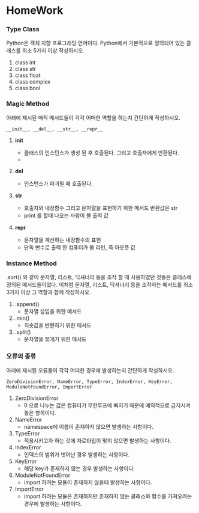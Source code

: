 # HomeWork

### Type Class
Python은 객체 지향 프로그래밍 언어이다. Python에서 기본적으로 정의되어 있는 클래스를 최소 5가지 이상 작성하시오.

1. class int
2. class str
3. class float
4. class complex
5. class bool


### Magic Method
아래에 제시된 매직 메서드들이 각각 어떠한 역할을 하는지 간단하게 작성하시오.
```
__init__, __del__, __str__, __repr__
```

1. __init__
    - 클래스의 인스턴스가 생성 된 후 호출된다. 그리고 호출자에게 반환된다.
    -

2. __del__
    - 인스턴스가 파괴될 때 호출된다.

3. __str__
    - 호출자와 내장함수 그리고 문자열을 표현하기 위한 메서드 반환값은 str
    - print 를 할때 나오는 사람이 볼 출력 값

4. __repr__
    - 문자열을 계산하는 내장함수의 표현
    - 단독 변수로 출력 한 컴퓨터가 볼 리턴, 즉 아웃풋 값

### Instance Method
.sort() 와 같이 문자열, 리스트, 딕셔너리 등을 조작 할 때 사용하였던 것들은 클래스에 정의된 메서드들이었다. 이처럼 문자열, 리스트, 딕셔너리 등을 조작하는 메서드를 최소 3가지 이상 그 역할과 함께 작성하시오.

1. .append()
    - 문자열 삽입을 위한 메서드
2. .min()
    - 최솟값을 반환하기 위한 매서드
3. .split()
    - 문자열을 쪼개기 위한 매서드



### 오류의 종류
아래에 제시된 오류들이 각각 어떠한 경우에 발생하는지 간단하게 작성하시오.
```
ZeroDivisionError, NameError, TypeError, IndexError, KeyError, ModuleNotFoundError, ImportError
```

1. ZeroDivisionError
    - 0 으로 나누는 값은 컴퓨터가 무한루프에 빠지기 때문에 예외적으로 금지시켜 놓은 항목이다.
2. NameError
    - namespace에 이름이 존재하지 않으면 발생하는 사항이다.
3. TypeError
    - 적용시키고자 하는 것에 자료타입이 맞지 않으면 발생하는 사항이다.
4. IndexError
    - 인덱스의 범위가 벗어난 경우 발생하는 사항이다.
5. KeyError
    - 해당 key가 존재하지 않는 경우 발생하는 사항이다.
6. ModuleNotFoundError
    - import 하려는 모듈이 존재하지 않을때 발생하는 사항이다.
7. ImportError
    - import 하려는 모듈은 존재하지만 존재하지 않는 클래스와 함수를 가져오려는 경우에 발생하는 사항이다.